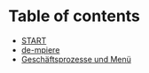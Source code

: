 # Table of contents

* [START](README.md)
* [de-mpiere](de-mpiere.md)
* [Geschäftsprozesse und Menü](geschaeftsprozesse-und-menue.md)

